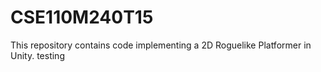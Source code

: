 # CSE110M240T15
This repository contains code implementing a 2D Roguelike Platformer in Unity.
testing